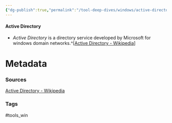 ```yaml
---
{"dg-publish":true,"permalink":"/tool-deep-dives/windows/active-directory/"}
---
```


#### Active Directory
- *Active Directory* is a directory service developed by Microsoft for windows domain networks.^[[Active Directory - Wikipedia](https://en.wikipedia.org/wiki/Active_Directory)]




# Metadata

### Sources
[Active Directory - Wikipedia](https://en.wikipedia.org/wiki/Active_Directory)

### Tags
#tools_win 